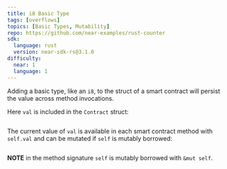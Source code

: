 ```yaml
---
title: i8 Basic Type
tags: [overflows]
topics: [Basic Types, Mutability]
repo: https://github.com/near-examples/rust-counter
sdk:
  language: rust
  version: near-sdk-rs@3.1.0
difficulty:
  near: 1
  language: 1
---
```


Adding a basic type, like an `i8`, to the struct of a smart contract will persist the value across method invocations.

Here `val` is included in the `Contract` struct:

```https://github.com/near-examples/rust-counter/blob/ce7e8df3d87bf0f695537d50de2a058de545f7ab/contract/src/lib.rs#L18-L23

```

The current value of `val` is available in each smart contract method with `self.val` and can be mutated if `self` is mutably borrowed:

```https://github.com/near-examples/rust-counter/blob/ce7e8df3d87bf0f695537d50de2a058de545f7ab/contract/src/lib.rs#L51-L60

```

**NOTE** in the method signature `self` is mutably borrowed with `&mut self`.

```https://github.com/near-examples/rust-counter/blob/ce7e8df3d87bf0f695537d50de2a058de545f7ab/contract/src/lib.rs#L70-L79

```
